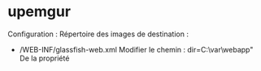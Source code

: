 # upemgur
Configuration :
Répertoire des images de destination : 
  - /WEB-INF/glassfish-web.xml
    Modifier le chemin : dir=C:\var\webapp"
    De la propriété <property name="alternatedocroot_1" value="from=/images/* dir=C:\var\webapp" />
  
